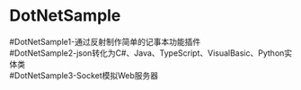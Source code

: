 # DotNetSample
#DotNetSample1-通过反射制作简单的记事本功能插件
<br/>
#DotNetSample2-json转化为C#、Java、TypeScript、VisualBasic、Python实体类
<br/>
#DotNetSample3-Socket模拟Web服务器
